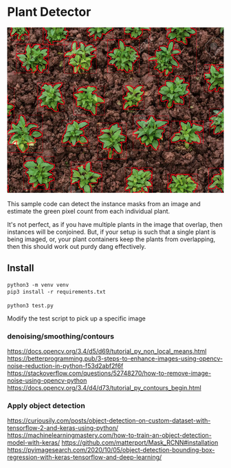 
# Plant Detector

![Sample Detection](/sample.png?raw=true "Sample Detection")

This sample code can detect the instance masks from an image
and estimate the green pixel count from each individual plant.

It's not perfect, as if you have multiple plants in the image that
overlap, then instances will be conjoined. But, if your setup is such
that a single plant is being imaged, or, your plant containers keep
the plants from overlapping, then this should work out purdy dang effectively.

## Install

```
python3 -m venv venv
pip3 install -r requirements.txt

python3 test.py
```

Modify the test script to pick up a specific image

### denoising/smoothing/contours
https://docs.opencv.org/3.4/d5/d69/tutorial_py_non_local_means.html
https://betterprogramming.pub/3-steps-to-enhance-images-using-opencv-noise-reduction-in-python-f53d2abf2f6f
https://stackoverflow.com/questions/52748270/how-to-remove-image-noise-using-opencv-python
https://docs.opencv.org/3.4/d4/d73/tutorial_py_contours_begin.html

### Apply object detection
https://curiousily.com/posts/object-detection-on-custom-dataset-with-tensorflow-2-and-keras-using-python/
https://machinelearningmastery.com/how-to-train-an-object-detection-model-with-keras/
https://github.com/matterport/Mask_RCNN#installation
https://pyimagesearch.com/2020/10/05/object-detection-bounding-box-regression-with-keras-tensorflow-and-deep-learning/